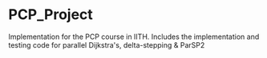 # PCP_Project
Implementation for the PCP course in IITH. Includes the implementation and testing code for parallel Dijkstra's, delta-stepping &amp; ParSP2
